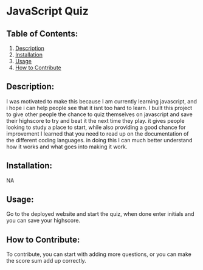 # JavaScript Quiz

## Table of Contents:
1. [Description](#description)
2. [Installation](#installation)
3. [Usage](#usage)
4. [How to Contribute](#contribute)

<a name="description"></a>
## Description: 
I was motivated to make this because I am currently learning javascript, and i hope i can help people see that it isnt too hard to learn.
I built this project to give other people the chance to quiz themselves on javascript and save their highscore to try and beat it the next time they play.
it gives people looking to study a place to start, while also providing a good chance for improvement
I learned that you need to read up on the documentation of the different coding languages. in doing this I can much better understand how it works and what goes into making it work.

<a name="installation"></a>
## Installation: 
NA

<a name="usage"></a>
## Usage: 
Go to the deployed website and start the quiz, when done enter initials and you can save your highscore.

<a name="contribute"></a>
## How to Contribute:
To contribute, you can start with adding more questions, or you can make the score sum add up correctly.


